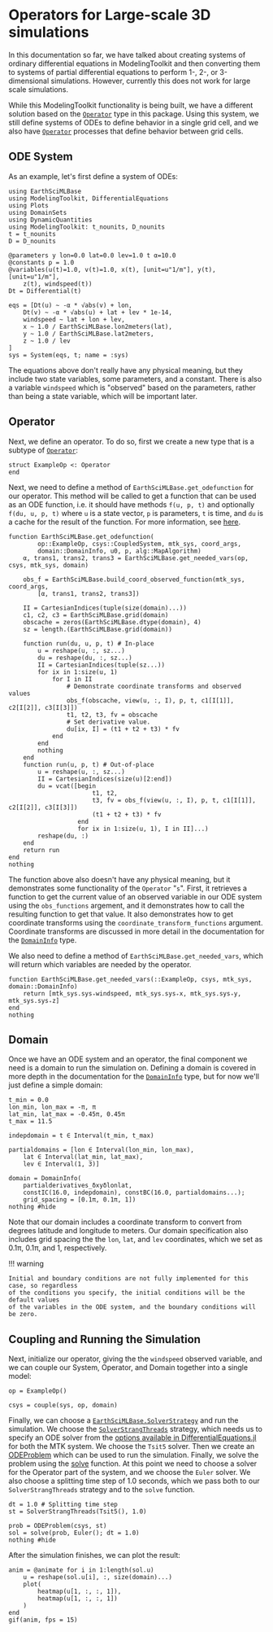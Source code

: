 # Operators for Large-scale 3D simulations

In this documentation so far, we have talked about creating systems of ordinary differential equations in ModelingToolkit and then converting them to systems of partial differential equations to perform 1-, 2-, or 3-dimensional simulations.
However, currently this does not work for large scale simulations.

While this ModelingToolkit functionality is being built, we have a different solution based on the [`Operator`](@ref) type in this package.
Using this system, we still define systems of ODEs to define behavior in a single grid cell, and we also have [`Operator`](@ref) processes that define behavior between grid cells.

## ODE System

As an example, let's first define a system of ODEs:

```@example sim
using EarthSciMLBase
using ModelingToolkit, DifferentialEquations
using Plots
using DomainSets
using DynamicQuantities
using ModelingToolkit: t_nounits, D_nounits
t = t_nounits
D = D_nounits

@parameters y lon=0.0 lat=0.0 lev=1.0 t α=10.0
@constants p = 1.0
@variables(u(t)=1.0, v(t)=1.0, x(t), [unit=u"1/m"], y(t), [unit=u"1/m"],
    z(t), windspeed(t))
Dt = Differential(t)

eqs = [Dt(u) ~ -α * √abs(v) + lon,
    Dt(v) ~ -α * √abs(u) + lat + lev * 1e-14,
    windspeed ~ lat + lon + lev,
    x ~ 1.0 / EarthSciMLBase.lon2meters(lat),
    y ~ 1.0 / EarthSciMLBase.lat2meters,
    z ~ 1.0 / lev
]
sys = System(eqs, t; name = :sys)
```

The equations above don't really have any physical meaning, but they include two state variables, some parameters, and a constant.
There is also a variable `windspeed` which is "observed" based on the parameters, rather than being a state variable, which will be important later.

## Operator

Next, we define an operator. To do so, first we create a new type that is a subtype of [`Operator`](@ref):

```@example sim
struct ExampleOp <: Operator
end
```

Next, we need to define a method of `EarthSciMLBase.get_odefunction` for our operator. This method will be called to get a function that can be used as an ODE function, i.e. it should have
methods `f(u, p, t)` and optionally `f(du, u, p, t)` where `u` is a state vector, `p` is parameters,
`t` is time, and `du` is a cache for the result of the function.
For more information, see [here](https://docs.sciml.ai/DiffEqDocs/stable/getting_started/).

```@example sim
function EarthSciMLBase.get_odefunction(
        op::ExampleOp, csys::CoupledSystem, mtk_sys, coord_args,
        domain::DomainInfo, u0, p, alg::MapAlgorithm)
    α, trans1, trans2, trans3 = EarthSciMLBase.get_needed_vars(op, csys, mtk_sys, domain)

    obs_f = EarthSciMLBase.build_coord_observed_function(mtk_sys, coord_args,
        [α, trans1, trans2, trans3])

    II = CartesianIndices(tuple(size(domain)...))
    c1, c2, c3 = EarthSciMLBase.grid(domain)
    obscache = zeros(EarthSciMLBase.dtype(domain), 4)
    sz = length.(EarthSciMLBase.grid(domain))

    function run(du, u, p, t) # In-place
        u = reshape(u, :, sz...)
        du = reshape(du, :, sz...)
        II = CartesianIndices(tuple(sz...))
        for ix in 1:size(u, 1)
            for I in II
                # Demonstrate coordinate transforms and observed values
                obs_f(obscache, view(u, :, I), p, t, c1[I[1]], c2[I[2]], c3[I[3]])
                t1, t2, t3, fv = obscache
                # Set derivative value.
                du[ix, I] = (t1 + t2 + t3) * fv
            end
        end
        nothing
    end
    function run(u, p, t) # Out-of-place
        u = reshape(u, :, sz...)
        II = CartesianIndices(size(u)[2:end])
        du = vcat([begin
                       t1, t2,
                       t3, fv = obs_f(view(u, :, I), p, t, c1[I[1]], c2[I[2]], c3[I[3]])
                       (t1 + t2 + t3) * fv
                   end
                   for ix in 1:size(u, 1), I in II]...)
        reshape(du, :)
    end
    return run
end
nothing
```

The function above also doesn't have any physical meaning, but it demonstrates some functionality of the `Operator` "`s`".
First, it retrieves a function to get the current value of an observed variable in our
ODE system using the `obs_functions` argement, and it demonstrates how to call the resulting
function to get that value.
It also demonstrates how to get coordinate transforms using the `coordinate_transform_functions` argument.
Coordinate transforms are discussed in more detail in the documentation for the [`DomainInfo`](@ref) type.

We also need to define a method of `EarthSciMLBase.get_needed_vars`, which will return which variables are needed by the operator.

```@example sim
function EarthSciMLBase.get_needed_vars(::ExampleOp, csys, mtk_sys, domain::DomainInfo)
    return [mtk_sys.sys₊windspeed, mtk_sys.sys₊x, mtk_sys.sys₊y, mtk_sys.sys₊z]
end
nothing
```

## Domain

Once we have an ODE system and an operator, the final component we need is a domain to run the simulation on.
Defining a domain is covered in more depth in the documentation for the [`DomainInfo`](@ref) type, but for now we'll just define a simple domain:

```@example sim
t_min = 0.0
lon_min, lon_max = -π, π
lat_min, lat_max = -0.45π, 0.45π
t_max = 11.5

indepdomain = t ∈ Interval(t_min, t_max)

partialdomains = [lon ∈ Interval(lon_min, lon_max),
    lat ∈ Interval(lat_min, lat_max),
    lev ∈ Interval(1, 3)]

domain = DomainInfo(
    partialderivatives_δxyδlonlat,
    constIC(16.0, indepdomain), constBC(16.0, partialdomains...);
    grid_spacing = [0.1π, 0.1π, 1])
nothing #hide
```

Note that our domain includes a coordinate transform to convert from degrees latitude and longitude to meters.
Our domain specification also includes grid spacing the the `lon`, `lat`, and `lev`
coordinates, which we set as 0.1π, 0.1π, and 1, respectively.

!!! warning
    
    Initial and boundary conditions are not fully implemented for this case, so regardless
    of the conditions you specify, the initial conditions will be the default values
    of the variables in the ODE system, and the boundary conditions will be zero.

## Coupling and Running the Simulation

Next, initialize our operator, giving the the `windspeed` observed variable, and we can couple our System, Operator, and Domain together into a single model:

```@example sim
op = ExampleOp()

csys = couple(sys, op, domain)
```

Finally, we can choose a [`EarthSciMLBase.SolverStrategy`](@ref) and run the simulation.
We choose the [`SolverStrangThreads`](@ref) strategy, which needs us to
specify an ODE solver from the [options available in DifferentialEquations.jl](https://docs.sciml.ai/DiffEqDocs/stable/solvers/ode_solve/) for both the MTK system.
We choose the `Tsit5` solver.
Then we create an [ODEProblem](https://docs.sciml.ai/DiffEqDocs/stable/types/ode_types/) which can be used to run the simulation.
Finally, we solve the problem using the [solve](https://docs.sciml.ai/DiffEqDocs/stable/basics/common_solver_opts/#CommonSolve.solve-Tuple%7BSciMLBase.AbstractDEProblem,%20Vararg%7BAny%7D%7D) function.
At this point we need to choose a solver for the Operator part of the system, and we choose the `Euler` solver.
We also choose a splitting time step of 1.0 seconds, which we pass both to our `SolverStrangThreads` strategy and to the `solve` function.

```@example sim
dt = 1.0 # Splitting time step
st = SolverStrangThreads(Tsit5(), 1.0)

prob = ODEProblem(csys, st)
sol = solve(prob, Euler(); dt = 1.0)
nothing #hide
```

After the simulation finishes, we can plot the result:

```@example sim
anim = @animate for i in 1:length(sol.u)
    u = reshape(sol.u[i], :, size(domain)...)
    plot(
        heatmap(u[1, :, :, 1]),
        heatmap(u[1, :, :, 1])
    )
end
gif(anim, fps = 15)
```
